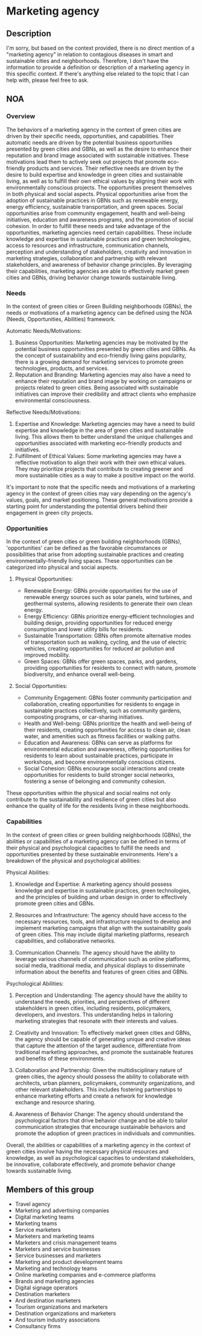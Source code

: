 # Marketing agency

## Description

I'm sorry, but based on the context provided, there is no direct mention of a "marketing agency" in relation to contagious diseases in smart and sustainable cities and neighborhoods. Therefore, I don't have the information to provide a definition or description of a marketing agency in this specific context. If there's anything else related to the topic that I can help with, please feel free to ask.

## NOA

### Overview

The behaviors of a marketing agency in the context of green cities are driven by their specific needs, opportunities, and capabilities. Their automatic needs are driven by the potential business opportunities presented by green cities and GBNs, as well as the desire to enhance their reputation and brand image associated with sustainable initiatives. These motivations lead them to actively seek out projects that promote eco-friendly products and services. Their reflective needs are driven by the desire to build expertise and knowledge in green cities and sustainable living, as well as to fulfill their own ethical values by aligning their work with environmentally conscious projects. The opportunities present themselves in both physical and social aspects. Physical opportunities arise from the adoption of sustainable practices in GBNs such as renewable energy, energy efficiency, sustainable transportation, and green spaces. Social opportunities arise from community engagement, health and well-being initiatives, education and awareness programs, and the promotion of social cohesion. In order to fulfill these needs and take advantage of the opportunities, marketing agencies need certain capabilities. These include knowledge and expertise in sustainable practices and green technologies, access to resources and infrastructure, communication channels, perception and understanding of stakeholders, creativity and innovation in marketing strategies, collaboration and partnership with relevant stakeholders, and awareness of behavior change principles. By leveraging their capabilities, marketing agencies are able to effectively market green cities and GBNs, driving behavior change towards sustainable living.

### Needs

In the context of green cities or Green Building neighborhoods (GBNs), the needs or motivations of a marketing agency can be defined using the NOA (Needs, Opportunities, Abilities) framework. 

Automatic Needs/Motivations: 
1. Business Opportunities: Marketing agencies may be motivated by the potential business opportunities presented by green cities and GBNs. As the concept of sustainability and eco-friendly living gains popularity, there is a growing demand for marketing services to promote green technologies, products, and services.
2. Reputation and Branding: Marketing agencies may also have a need to enhance their reputation and brand image by working on campaigns or projects related to green cities. Being associated with sustainable initiatives can improve their credibility and attract clients who emphasize environmental consciousness.

Reflective Needs/Motivations:
1. Expertise and Knowledge: Marketing agencies may have a need to build expertise and knowledge in the area of green cities and sustainable living. This allows them to better understand the unique challenges and opportunities associated with marketing eco-friendly products and initiatives.
2. Fulfillment of Ethical Values: Some marketing agencies may have a reflective motivation to align their work with their own ethical values. They may prioritize projects that contribute to creating greener and more sustainable cities as a way to make a positive impact on the world.

It's important to note that the specific needs and motivations of a marketing agency in the context of green cities may vary depending on the agency's values, goals, and market positioning. These general motivations provide a starting point for understanding the potential drivers behind their engagement in green city projects.

### Opportunities

In the context of green cities or green building neighborhoods (GBNs), 'opportunities' can be defined as the favorable circumstances or possibilities that arise from adopting sustainable practices and creating environmentally-friendly living spaces. These opportunities can be categorized into physical and social aspects.

1. Physical Opportunities:
   - Renewable Energy: GBNs provide opportunities for the use of renewable energy sources such as solar panels, wind turbines, and geothermal systems, allowing residents to generate their own clean energy.
   - Energy Efficiency: GBNs prioritize energy-efficient technologies and building design, providing opportunities for reduced energy consumption and lower utility bills for residents.
   - Sustainable Transportation: GBNs often promote alternative modes of transportation such as walking, cycling, and the use of electric vehicles, creating opportunities for reduced air pollution and improved mobility.
   - Green Spaces: GBNs offer green spaces, parks, and gardens, providing opportunities for residents to connect with nature, promote biodiversity, and enhance overall well-being.

2. Social Opportunities:
   - Community Engagement: GBNs foster community participation and collaboration, creating opportunities for residents to engage in sustainable practices collectively, such as community gardens, composting programs, or car-sharing initiatives.
   - Health and Well-being: GBNs prioritize the health and well-being of their residents, creating opportunities for access to clean air, clean water, and amenities such as fitness facilities or walking paths.
   - Education and Awareness: GBNs can serve as platforms for environmental education and awareness, offering opportunities for residents to learn about sustainable practices, participate in workshops, and become environmentally conscious citizens.
   - Social Cohesion: GBNs encourage social interactions and create opportunities for residents to build stronger social networks, fostering a sense of belonging and community cohesion.

These opportunities within the physical and social realms not only contribute to the sustainability and resilience of green cities but also enhance the quality of life for the residents living in these neighborhoods.

### Capabilities

In the context of green cities or green building neighborhoods (GBNs), the abilities or capabilities of a marketing agency can be defined in terms of their physical and psychological capacities to fulfill the needs and opportunities presented by these sustainable environments. Here's a breakdown of the physical and psychological abilities:

Physical Abilities:
1. Knowledge and Expertise: A marketing agency should possess knowledge and expertise in sustainable practices, green technologies, and the principles of building and urban design in order to effectively promote green cities and GBNs.

2. Resources and Infrastructure: The agency should have access to the necessary resources, tools, and infrastructure required to develop and implement marketing campaigns that align with the sustainability goals of green cities. This may include digital marketing platforms, research capabilities, and collaborative networks.

3. Communication Channels: The agency should have the ability to leverage various channels of communication such as online platforms, social media, traditional media, and physical displays to disseminate information about the benefits and features of green cities and GBNs.

Psychological Abilities:
1. Perception and Understanding: The agency should have the ability to understand the needs, priorities, and perspectives of different stakeholders in green cities, including residents, policymakers, developers, and investors. This understanding helps in tailoring marketing strategies that resonate with their interests and values.

2. Creativity and Innovation: To effectively market green cities and GBNs, the agency should be capable of generating unique and creative ideas that capture the attention of the target audience, differentiate from traditional marketing approaches, and promote the sustainable features and benefits of these environments.

3. Collaboration and Partnership: Given the multidisciplinary nature of green cities, the agency should possess the ability to collaborate with architects, urban planners, policymakers, community organizations, and other relevant stakeholders. This includes fostering partnerships to enhance marketing efforts and create a network for knowledge exchange and resource sharing.

4. Awareness of Behavior Change: The agency should understand the psychological factors that drive behavior change and be able to tailor communication strategies that encourage sustainable behaviors and promote the adoption of green practices in individuals and communities.

Overall, the abilities or capabilities of a marketing agency in the context of green cities involve having the necessary physical resources and knowledge, as well as psychological capacities to understand stakeholders, be innovative, collaborate effectively, and promote behavior change towards sustainable living.

## Members of this group

* Travel agency
* Marketing and advertising companies
* Digital marketing teams
* Marketing teams
* Service marketers
* Marketers and marketing teams
* Marketers and crisis management teams
* Marketers and service businesses
* Service businesses and marketers
* Marketing and product development teams
* Marketing and technology teams
* Online marketing companies and e-commerce platforms
* Brands and marketing agencies
* Digital signage operators
* Destination marketers
* And destination marketers
* Tourism organizations and marketers
* Destination organizations and marketers
* And tourism industry associations
* Consultancy firms